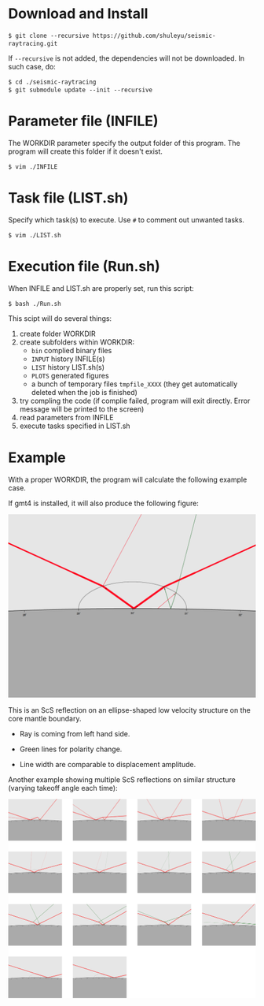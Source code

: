 # Download and Install
```
$ git clone --recursive https://github.com/shuleyu/seismic-raytracing.git
```

If `--recursive` is not added, the dependencies will not be downloaded. In such case, do:

```
$ cd ./seismic-raytracing
$ git submodule update --init --recursive
```


# Parameter file (INFILE)
The WORKDIR parameter specify the output folder of this program. The program will create this folder if it doesn't exist.

```
$ vim ./INFILE
```

# Task file (LIST.sh)
Specify which task(s) to execute. Use `#` to comment out unwanted tasks.

```
$ vim ./LIST.sh
```

# Execution file (Run.sh)
When INFILE and LIST.sh are properly set, run this script:

```
$ bash ./Run.sh
```

This scipt will do several things:

1. create folder WORKDIR
2. create subfolders within WORKDIR:
   - `bin` complied binary files
   - `INPUT` history INFILE(s)
   - `LIST` history LIST.sh(s)
   - `PLOTS` generated figures
   - a bunch of temporary files `tmpfile_XXXX` (they get automatically deleted when the job is finished)
3. try compling the code (if complie failed, program will exit directly. Error message will be printed to the screen)
4. read parameters from INFILE
5. execute tasks specified in LIST.sh

# Example

With a proper WORKDIR, the program will calculate the following example case.

If gmt4 is installed, it will also produce the following figure:

![alt text](https://github.com/shuleyu/raytracing/blob/master/SRC/example1.png)

This is an ScS reflection on an ellipse-shaped low velocity structure on the core mantle boundary.

  - Ray is coming from left hand side.

  - Green lines for polarity change.

  - Line width are comparable to displacement amplitude.

Another example showing multiple ScS reflections on similar structure (varying takeoff angle each time):

![alt text](https://github.com/shuleyu/raytracing/blob/master/SRC/example2.png)

